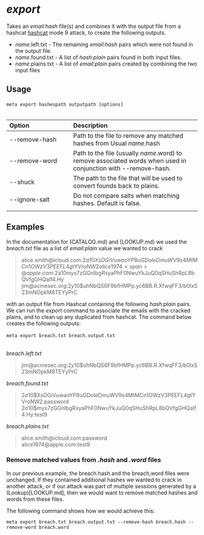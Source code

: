 # *export*

Takes an *email:hash* file(s) and combines it with the output file from a hashcat [hashcat](https://github.com/hashcat/hashcat) mode 9 attack, to create the following outputs.

- *name*.left.txt - The remaining *email:hash* pairs which were not found in the output file.
- *name*.found.txt - A list of *hash:plain* pairs found in both input files.
- *name*.plains.txt - A list of *email:plain* pairs created by combining the two input files

## Usage

`meta export hashespath outputpath [options]`
&nbsp;<br>
&nbsp;<br>

| Option | Description |
| :--- | :--- |
| --remove-hash | Path to the file to remove any matched hashes from Usual *name*.hash|
| --remove-word | Path to the file (usually *name*.word) to remove associated words when used in conjunction with --remove-hash. |
| --shuck| The path to the file that will be used to convert founds back to plains.  |
| --ignore-salt| Do not compare salts when matching hashes. Default is false. |
| <img width=350> | |

 
## Examples
 
In the documentation for (CATALOG.md) and (LOOKUP.md) we used the *breach.txt* file as a list of *email:plain* value we wanted to crack

>alice.smith<span>@icloud.com:$2a$10$XsDGiVuwaoYP8uGDoleDmuWV9s4MtMCn1OWzV3PEEFL4gtYVroNW2
>alice1974<span>@apple.com:$2a$10$myx7zGGnlbgRxyaPhF0NwuYkJuQ0qSHuShRpL8bQVfgGHQaIf4.Hy
>jim<span>@acmesec.org:$2y$10$uhNbQS6F9bfHMPp.yc6BB.R.XfwqFF3/b0lxS23mNOpkM8TEYyPrC

with an output file from Hashcat containing the following *hash:plain* pairs. We can run the *export* command to associate the emails with the cracked plains, and to clean up any duplicated from hashcat. The command below creates the following outputs: 

`meta export breach.txt breach.output.txt`
&nbsp;<br>
&nbsp;<br>
	
*breach.left.txt*
>jim<span>@acmesec.org:$2y$10$uhNbQS6F9bfHMPp.yc6BB.R.XfwqFF3/b0lxS23mNOpkM8TEYyPrC
	
*breach.found.txt*
>$2a$10$XsDGiVuwaoYP8uGDoleDmuWV9s4MtMCn1OWzV3PEEFL4gtYVroNW2:password
>$2a$10$myx7zGGnlbgRxyaPhF0NwuYkJuQ0qSHuShRpL8bQVfgGHQaIf4.Hy:test9

*breach.plains.txt*
>alice.smith<span>@icloud.com:password<br>
>alice1974<span>@apple.com:test9			

	
### Remove matched values from *.hash* and *.word* files

In our previous example, the breach.hash and the breach,word files were unchanged. If they contained additional hashes we wanted to crack in another attack, or if our attack was part of multiple sessions generated by a (Lookup)[LOOKUP.md], then we would want to remove matched hashes and words from these files. 
	
The following command shows how we would achieve this:

`meta export breach.txt breach.output.txt --remove-hash breach.hash --remove-word breach.word`


